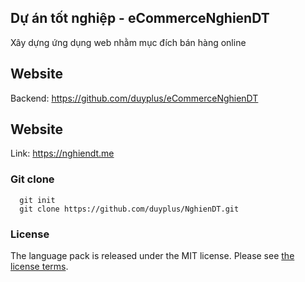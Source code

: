 ## Dự án tốt nghiệp - eCommerceNghienDT
Xây dựng ứng dụng web nhằm mục đích bán hàng online
## Website
Backend: https://github.com/duyplus/eCommerceNghienDT
## Website
Link: https://nghiendt.me

### Git clone
```
  git init
  git clone https://github.com/duyplus/NghienDT.git
```
### License
The language pack is released under the MIT license. Please
see [the license terms](https://github.com/duyplus/NghienDT/blob/master/LICENSE).
